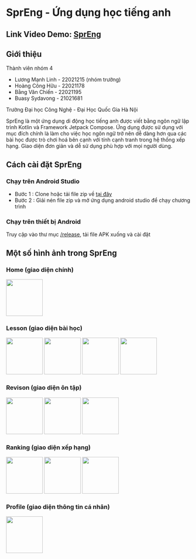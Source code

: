 # SprEng - Ứng dụng học tiếng anh
## Link Video Demo: [SprEng](https://youtu.be/HR2lkGXogVY)
## Giới thiệu
Thành viên nhóm 4 
- Lương Mạnh Linh - 22021215 (nhóm trưởng)
- Hoàng Công Hữu - 22021178
- Bằng Văn Chiến - 22021195
- Buasy Sydavong - 21021681
  
 Trường Đại học Công Nghệ - Đại Học Quốc Gia Hà Nội

SprEng là một ứng dụng di động học tiếng anh được viết bằng ngôn ngữ lập trình Kotlin và Framework Jetpack Compose. Ứng dụng được sử dụng với mục đích chính là làm cho việc học ngôn ngữ trở nên dễ dàng hơn qua các bài học được trò chơi hoá bên cạnh với tính cạnh tranh trong hệ thống xếp hạng. Giao diện đơn giản và dễ sử dụng phù hợp với mọi người dùng. 

## Cách cài đặt SprEng 
### Chạy trên Android Studio
- Bước 1 : Clone hoặc tải file zip về [tại đây](https://github.com/LuongManhLinh/SprEng/archive/refs/heads/main.zip)
- Bước 2 : Giải nén file zip và mở ứng dụng android studio để chạy chương trình
### Chạy trên thiết bị Android
Truy cập vào thư mục [/release](release), tải file APK xuống và cài đặt
## Một số hình ảnh trong SprEng
### Home (giao diện chính) 
<img src="https://github.com/user-attachments/assets/9f81241b-54f0-40d7-94db-890df1bebdcd" width="100" />

### Lesson (giao diện bài học) 

<img src="https://github.com/user-attachments/assets/dfdad2ad-a4e7-4e28-ab26-89d926a94ba0" width="100" />
<img src="https://github.com/user-attachments/assets/50582965-1831-4f06-bb2a-449e60e722a7" width="100" />
<img src="https://github.com/user-attachments/assets/0d0770a6-bdba-4d02-a35c-6b49df0bc83c" width="100" />
<img src="https://github.com/user-attachments/assets/8075809b-623b-47e4-ad0f-93a10f292a11" width="100" />

### Revison (giao diện ôn tập)

<img src="https://github.com/user-attachments/assets/0891d501-b8ff-4d57-84c2-2290ba89ed1a" width="100" />
<img src="https://github.com/user-attachments/assets/afadc1c7-d395-4f4b-bc32-c44e67f8d9be" width="100" />
<img src="https://github.com/user-attachments/assets/ffa62da8-f86b-4474-976f-d9bb1149628c" width="100" />

### Ranking (giao diện xếp hạng)

<img src="https://github.com/user-attachments/assets/03a6e219-7419-4646-8d13-3682363520ec" width="100" />
<img src="https://github.com/user-attachments/assets/54116e60-6ecc-475c-9299-2f0303321198" width="100" />
<img src="https://github.com/user-attachments/assets/22853cdb-cdce-4869-8a49-9c452fd9484e" width="100" />

### Profile (giao diện thông tin cá nhân)

<img src="https://github.com/user-attachments/assets/b6beaf62-2452-4511-8b07-3b58aecdbe57" width="100" />






